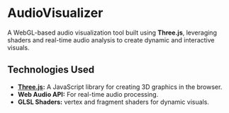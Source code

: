 # AudioVisualizer

A WebGL-based audio visualization tool built using **Three.js**, leveraging shaders and real-time audio analysis to create dynamic and interactive visuals.

## Technologies Used

- **[Three.js](https://threejs.org/):** A JavaScript library for creating 3D graphics in the browser.
- **Web Audio API:** For real-time audio processing.
- **GLSL Shaders:** vertex and fragment shaders for dynamic visuals.
